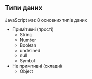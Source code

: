 ## Типи даних

JavaScript має 8 основних типів даних

-   Примітивні (прості)
    -   String
    -   Number
    -   Boolean
    -   undefined
    -   null
    -   Symbol
-   Не примітивні (складні)
    -   Object

